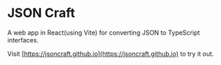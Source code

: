 # JSON Craft

A web app in React(using Vite) for converting JSON to TypeScript interfaces.

Visit [https://jsoncraft.github.io](https://jsoncraft.github.io) to try it out.
